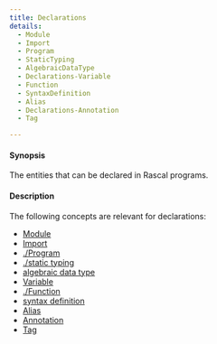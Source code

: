 ```yaml
---
title: Declarations
details:
  - Module
  - Import
  - Program
  - StaticTyping
  - AlgebraicDataType
  - Declarations-Variable
  - Function
  - SyntaxDefinition
  - Alias
  - Declarations-Annotation
  - Tag

---
```


#### Synopsis

The entities that can be declared in Rascal programs.

#### Description

The following concepts are relevant for declarations:
* [Module](../../Rascal/Declarations/Module/index.md)
* [Import](../../Rascal/Declarations/Import/index.md)
* [./Program](../../Rascal/Declarations/Program/index.md)
* [./static typing](../../Rascal/Declarations/StaticTyping/index.md)
* [algebraic data type](../../Rascal/Declarations/AlgebraicDataType/index.md)
* [Variable](../../Rascal/Declarations/Variable/index.md)
* [./Function](../../Rascal/Declarations/Function/index.md)
* [syntax definition](../../Rascal/Declarations/SyntaxDefinition/index.md)
* [Alias](../../Rascal/Declarations/Alias/index.md)
* [Annotation](../../Rascal/Declarations/Annotation/index.md)
* [Tag](../../Rascal/Declarations/Tag/index.md)



